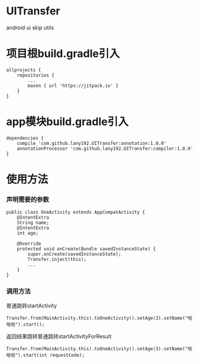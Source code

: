 # UITransfer
android ui skip utils
# 项目根build.gradle引入 
    allprojects {
        repositories {
            ...
            maven { url 'https://jitpack.io' }
        }
    }
# app模块build.gradle引入 
    dependencies {
        compile 'com.github.lany192.UITransfer:annotation:1.0.0'
        annotationProcessor 'com.github.lany192.UITransfer:compiler:1.0.0'
    }

# 使用方法

### 声明需要的参数
    public class OneActivity extends AppCompatActivity {
        @IntentExtra
        String name;
        @IntentExtra
        int age;
    
        @Override
        protected void onCreate(Bundle savedInstanceState) {
            super.onCreate(savedInstanceState);
            Transfer.inject(this);
            ...
        }
    }

### 调用方法

普通跳转startActivity
    
    Transfer.from(MainActivity.this).toOneActivity().setAge(3).setName("哈哈哈").start();

返回结果跳转普通跳转startActivityForResult

    Transfer.from(MainActivity.this).toOneActivity().setAge(3).setName("哈哈哈").start(int requestCode);
